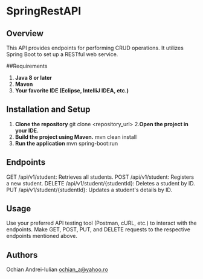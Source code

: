 # SpringRestAPI

## Overview

This API provides endpoints for performing CRUD operations. It utilizes Spring Boot to set up a RESTful web service.

##Requirements

1. **Java 8 or later**
2. **Maven**
3. **Your favorite IDE (Eclipse, IntelliJ IDEA, etc.)**


## Installation and Setup

1. **Clone the repository**
   git clone <repository_url>
2.**Open the project in your IDE.**
3. **Build the project using Maven.**
    mvn clean install
4. **Run the application**
    mvn spring-boot:run

## Endpoints

GET /api/v1/student: Retrieves all students.
POST /api/v1/student: Registers a new student.
DELETE /api/v1/student/{studentId}: Deletes a student by ID.
PUT /api/v1/student/{studentId}: Updates a student's details by ID.

## Usage

Use your preferred API testing tool (Postman, cURL, etc.) to interact with the endpoints.
Make GET, POST, PUT, and DELETE requests to the respective endpoints mentioned above.

## Authors

Ochian Andrei-Iulian
ochian_a@yahoo.ro

